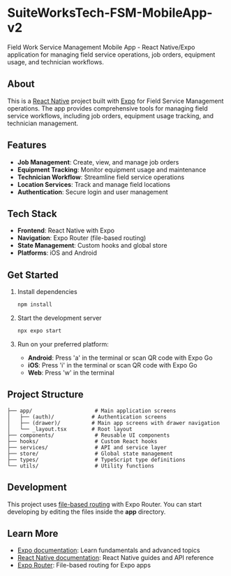 # SuiteWorksTech-FSM-MobileApp-v2

Field Work Service Management Mobile App - React Native/Expo application for managing field service operations, job orders, equipment usage, and technician workflows.

## About

This is a [React Native](https://reactnative.dev/) project built with [Expo](https://expo.dev) for Field Service Management operations. The app provides comprehensive tools for managing field service workflows, including job orders, equipment usage tracking, and technician management.

## Features

- **Job Management**: Create, view, and manage job orders
- **Equipment Tracking**: Monitor equipment usage and maintenance
- **Technician Workflow**: Streamline field service operations
- **Location Services**: Track and manage field locations
- **Authentication**: Secure login and user management

## Tech Stack

- **Frontend**: React Native with Expo
- **Navigation**: Expo Router (file-based routing)
- **State Management**: Custom hooks and global store
- **Platforms**: iOS and Android

## Get Started

1. Install dependencies

   ```bash
   npm install
   ```

2. Start the development server

   ```bash
   npx expo start
   ```

3. Run on your preferred platform:
   - **Android**: Press 'a' in the terminal or scan QR code with Expo Go
   - **iOS**: Press 'i' in the terminal or scan QR code with Expo Go
   - **Web**: Press 'w' in the terminal

## Project Structure

```
├── app/                    # Main application screens
│   ├── (auth)/            # Authentication screens
│   ├── (drawer)/          # Main app screens with drawer navigation
│   └── _layout.tsx        # Root layout
├── components/             # Reusable UI components
├── hooks/                  # Custom React hooks
├── services/               # API and service layer
├── store/                  # Global state management
├── types/                  # TypeScript type definitions
└── utils/                  # Utility functions
```

## Development

This project uses [file-based routing](https://docs.expo.dev/router/introduction) with Expo Router. You can start developing by editing the files inside the **app** directory.

## Learn More

- [Expo documentation](https://docs.expo.dev/): Learn fundamentals and advanced topics
- [React Native documentation](https://reactnative.dev/docs/getting-started): React Native guides and API reference
- [Expo Router](https://docs.expo.dev/router/introduction): File-based routing for Expo apps
